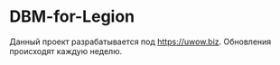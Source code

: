 # DBM-for-Legion
Данный проект разрабатывается под https://uwow.biz.
Обновления происходят каждую неделю.
